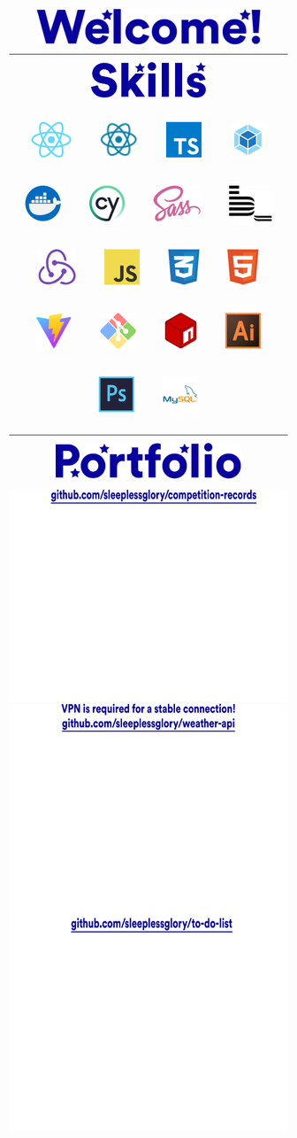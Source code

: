 <div align="center">
<img style="height: 4rem" src="https://github.com/sleeplessglory/sleeplessglory/raw/main/assets/Welcome!.svg" alt="Welcome!"/><hr>
</div>
<div align="center">
<img style="height: 4rem" src="https://github.com/sleeplessglory/sleeplessglory/raw/main/assets/Skills.svg" alt="Skills"/><br><br>
<a href="https://react.dev/"><img style="margin: 1.5rem; height: 4rem" src="https://github.com/sleeplessglory/sleeplessglory/raw/main/assets/React.png" alt="React" title="React" /></a>
<a href="https://reactnative.dev/"><img style="margin: 1.5rem; height: 4rem" src="https://github.com/sleeplessglory/sleeplessglory/raw/main/assets/React-Native.svg" alt="React Native" title="React Native"/></a>
<a href="https://www.typescriptlang.org/"><img style="margin: 1.5rem; height: 4rem" src="https://github.com/sleeplessglory/sleeplessglory/raw/main/assets/TypeScript.svg" alt="TypeScript" title="TypeScript" /></a>
<a href="https://webpack.js.org/"><img style="margin: 1.5rem; height: 4rem" src="https://github.com/sleeplessglory/sleeplessglory/raw/main/assets/Webpack.svg" alt="Webpack" title="Webpack" /></a>
<a href="https://www.docker.com/"><img style="margin: 1.5rem; height: 4rem" src="https://github.com/sleeplessglory/sleeplessglory/raw/main/assets/Docker.png" alt="Docker" title="Docker" /></a>
<a href="https://www.cypress.io/"><img style="margin: 1.5rem; height: 4rem" src="https://github.com/sleeplessglory/sleeplessglory/raw/main/assets/Cypress.svg" alt="Cypress" title="Cypress" /></a>
<a href="https://sass-lang.com/"><img style="margin: 1.5rem; height: 4rem" src="https://github.com/sleeplessglory/sleeplessglory/raw/main/assets/SASS.svg" alt="SASS/SCSS" title="SASS/SCSS" /></a>
<a href="https://en.bem.info/"><img style="margin: 1.5rem; height: 4rem" src="https://github.com/sleeplessglory/sleeplessglory/raw/main/assets/BEM.svg" alt="BEM" title="BEM" /></a>
<a href="https://redux.js.org/"><img style="margin: 1.5rem; height: 4rem" src="https://github.com/sleeplessglory/sleeplessglory/raw/main/assets/Redux.svg" alt="Redux" title="Redux" /></a>
<a href="https://en.wikipedia.org/wiki/JavaScript"><img style="margin: 1.5rem; height: 4rem" src="https://github.com/sleeplessglory/sleeplessglory/raw/main/assets/JavaScript.svg" alt="JavaScript" title="JavaScript" /></a>
<a href="https://www.w3schools.com/css/"><img style="margin: 1.5rem; height: 4rem" src="https://github.com/sleeplessglory/sleeplessglory/raw/main/assets/CSS-3.svg" alt="CSS" title="CSS" /></a>
<a href="https://www.w3schools.com/html/"><img style="margin: 1.5rem; height: 4rem" src="https://github.com/sleeplessglory/sleeplessglory/raw/main/assets/HTML-5.svg" alt="HTML" title="HTML" /></a>
<a href="https://vite.dev/"><img style="margin: 1.5rem; height: 4rem" src="https://github.com/sleeplessglory/sleeplessglory/raw/main/assets/Vite.svg" alt="Vite" title="Vite" /></a>
<a href="https://git-scm.com/"><img style="margin: 1.5rem; height: 4rem" src="https://github.com/sleeplessglory/sleeplessglory/raw/main/assets/Git-Bash.svg" alt="Git Bash" title="Git Bash" /></a>
<a href="https://www.npmjs.com/"><img style="margin: 1.5rem; height: 4rem" src="https://github.com/sleeplessglory/sleeplessglory/raw/main/assets/NPM.svg" alt="NPM" title="NPM" /></a>
<a href="https://www.adobe.com/products/illustrator.html"><img style="margin: 1.5rem; height: 4rem" src="https://github.com/sleeplessglory/sleeplessglory/raw/main/assets/Adobe-Illustrator.png" alt="Adobe Illustrator" title="Adobe Illustrator" /></a>
<a href="https://www.adobe.com/products/photoshop.html"><img style="margin: 1.5rem; height: 4rem" src="https://github.com/sleeplessglory/sleeplessglory/raw/main/assets/Adobe-Photoshop.png" alt="Adobe Photoshop" title="Adobe Photoshop" /></a>
<a href="https://www.mysql.com/"><img style="margin: 1.5rem; height: 4rem" src="https://github.com/sleeplessglory/sleeplessglory/raw/main/assets/MySQL.png" alt="MySQL" title="MySQL" /></a><hr>
</div>
<div align="center">
<img style="height: 4rem" src="https://github.com/sleeplessglory/sleeplessglory/raw/main/assets/Portfolio.svg" alt="Portfolio"/><br><br>
</div>

<div align="center">
<a href="https://github.com/sleeplessglory/competition-records">
<img style="height: 24rem" src="https://github.com/sleeplessglory/sleeplessglory/raw/main/assets/1st.svg" alt="Project 1"/><br>
</a>
<a href="https://github.com/sleeplessglory/weather-api">
<img style="height: 24rem" src="https://github.com/sleeplessglory/sleeplessglory/raw/main/assets/2nd.svg" alt="Project 2"/><br>
</a>
<a href="https://github.com/sleeplessglory/to-do-list">
<img style="height: 24rem" src="https://github.com/sleeplessglory/sleeplessglory/raw/main/assets/3rd.svg" alt="Project 3"/>
</a>
</div>
<!--
**sleeplessglory/sleeplessglory** is a ✨ _special_ ✨ repository because its `README.md` (this file) appears on your GitHub profile.

Here are some ideas to get you started:

- 🔭 I’m currently working on ...
- 🌱 I’m currently learning ...
- 👯 I’m looking to collaborate on ...
- 🤔 I’m looking for help with ...
- 💬 Ask me about ...
- 📫 How to reach me: ...
- 😄 Pronouns: ...
- ⚡ Fun fact: ...
-->
